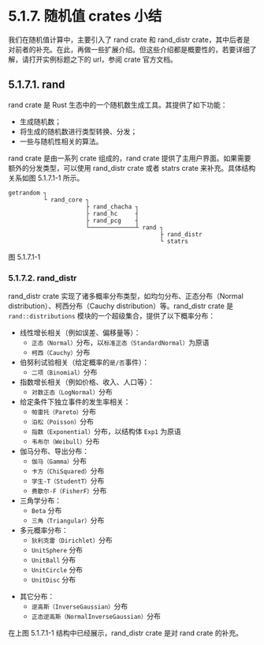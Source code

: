 # 5.1.7. 随机值 crates 小结

我们在随机值计算中，主要引入了 rand crate 和 rand_distr crate，其中后者是对前者的补充。在此，再做一些扩展介绍。但这些介绍都是概要性的，若要详细了解，请打开实例标题之下的 url，参阅 crate 官方文档。

## 5.1.7.1. rand

rand crate 是 Rust 生态中的一个随机数生成工具。其提供了如下功能：

- 生成随机数；
- 将生成的随机数进行类型转换、分发；
- 一些与随机性相关的算法。

rand crate 是由一系列 crate 组成的，rand crate 提供了主用户界面。如果需要额外的分发类型，可以使用 rand_distr crate 或者 statrs crate 来补充。具体结构关系如图 5.1.7.1-1 所示。

```
getrandom ┐
          └ rand_core ┐
                      ├ rand_chacha ┐
                      ├ rand_hc     ┤
                      ├ rand_pcg    ┤
                      └─────────────┴ rand ┐
                                           ├ rand_distr
                                           └ statrs
```

图 5.1.7.1-1

### 5.1.7.2. rand_distr

rand_distr crate 实现了诸多概率分布类型，如均匀分布、正态分布（Normal distribution）、柯西分布（Cauchy distribution）等。rand_distr crate 是 `rand::distributions` 模块的一个超级集合，提供了以下概率分布：

- 线性增长相关（例如误差、偏移量等）：
  - `正态（Normal）`分布，以`标准正态（StandardNormal）`为原语
  - `柯西（Cauchy）`分布
- 伯努利试验相关（给定概率的`是/否`事件）：
  - `二项（Binomial）`分布
- 指数增长相关（例如价格、收入、人口等）：
  - `对数正态（LogNormal）`分布
- 给定条件下独立事件的发生率相关：
  - `帕雷托（Pareto）`分布
  - `泊松（Poisson）`分布
  - `指数（Exponential）`分布，以结构体 `Exp1` 为原语
  - `韦布尔（Weibull）`分布
- 伽马分布、导出分布：
  - `伽马（Gamma）`分布
  - `卡方（ChiSquared）`分布
  - `学生-T（StudentT）`分布
  - `费歇尔-F（FisherF）`分布
- 三角学分布：
  - `Beta` 分布
  - `三角（Triangular）`分布
- 多元概率分布：
  - `狄利克雷（Dirichlet）`分布
  - `UnitSphere` 分布
  - `UnitBall` 分布
  - `UnitCircle` 分布
  - `UnitDisc` 分布
<!-- - 基于权重的指数样本：
  - `基于权重的别名指数（WeightedAliasIndex）`分布 -->
- 其它分布：
  - `逆高斯（InverseGaussian）`分布
  - `正态逆高斯（NormalInverseGaussian）`分布

在上图 5.1.7.1-1 结构中已经展示，rand_distr crate 是对 rand crate 的补充。
